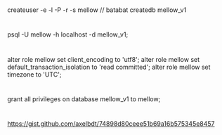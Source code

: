 #
createuser -e -l -P -r -s mellow // batabat
createdb mellow_v1
#
psql -U mellow -h localhost -d mellow_v1;
#
alter role mellow set client_encoding to 'utf8';
alter role mellow set default_transaction_isolation to 'read committed';
alter role mellow set timezone to 'UTC';
#
grant all privileges on database mellow_v1 to mellow;
#
https://gist.github.com/axelbdt/74898d80ceee51b69a16b575345e8457
#
